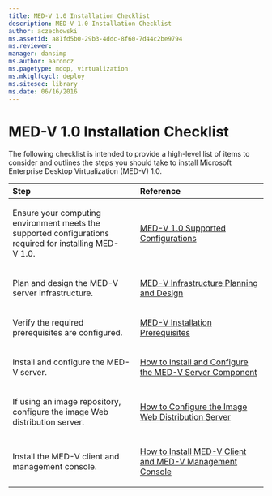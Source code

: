 ```yaml
---
title: MED-V 1.0 Installation Checklist
description: MED-V 1.0 Installation Checklist
author: aczechowski
ms.assetid: a81fd5b0-29b3-4ddc-8f60-7d44c2be9794
ms.reviewer: 
manager: dansimp
ms.author: aaroncz
ms.pagetype: mdop, virtualization
ms.mktglfcycl: deploy
ms.sitesec: library
ms.date: 06/16/2016
---
```



# MED-V 1.0 Installation Checklist


The following checklist is intended to provide a high-level list of items to consider and outlines the steps you should take to install Microsoft Enterprise Desktop Virtualization (MED-V) 1.0.

<table>
<colgroup>
<col width="50%" />
<col width="50%" />
</colgroup>
<thead>
<tr class="header">
<th align="left">Step</th>
<th align="left">Reference</th>
</tr>
</thead>
<tbody>
<tr class="odd">
<td align="left"><p>Ensure your computing environment meets the supported configurations required for installing MED-V 1.0.</p></td>
<td align="left"><p><a href="med-v-10-supported-configurationsmedv-10.md" data-raw-source="[MED-V 1.0 Supported Configurations](med-v-10-supported-configurationsmedv-10.md)">MED-V 1.0 Supported Configurations</a></p></td>
</tr>
<tr class="even">
<td align="left"><p>Plan and design the MED-V server infrastructure.</p></td>
<td align="left"><p><a href="med-v-infrastructure-planning-and-design.md" data-raw-source="[MED-V Infrastructure Planning and Design](med-v-infrastructure-planning-and-design.md)">MED-V Infrastructure Planning and Design</a></p></td>
</tr>
<tr class="odd">
<td align="left"><p>Verify the required prerequisites are configured.</p></td>
<td align="left"><p><a href="med-v-installation-prerequisites.md" data-raw-source="[MED-V Installation Prerequisites](med-v-installation-prerequisites.md)">MED-V Installation Prerequisites</a></p></td>
</tr>
<tr class="even">
<td align="left"><p>Install and configure the MED-V server.</p></td>
<td align="left"><p><a href="how-to-install-and-configure-the-med-v-server-component.md" data-raw-source="[How to Install and Configure the MED-V Server Component](how-to-install-and-configure-the-med-v-server-component.md)">How to Install and Configure the MED-V Server Component</a></p></td>
</tr>
<tr class="odd">
<td align="left"><p>If using an image repository, configure the image Web distribution server.</p></td>
<td align="left"><p><a href="how-to-configure-the-image-web-distribution-server.md" data-raw-source="[How to Configure the Image Web Distribution Server](how-to-configure-the-image-web-distribution-server.md)">How to Configure the Image Web Distribution Server</a></p></td>
</tr>
<tr class="even">
<td align="left"><p>Install the MED-V client and management console.</p></td>
<td align="left"><p><a href="how-to-install-med-v-client-and-med-v-management-console.md" data-raw-source="[How to Install MED-V Client and MED-V Management Console](how-to-install-med-v-client-and-med-v-management-console.md)">How to Install MED-V Client and MED-V Management Console</a></p></td>
</tr>
</tbody>
</table>

 

 

 





